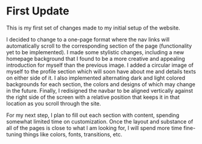 # First Update
This is my first set of changes made to my initial setup of the website.


I decided to change to a one-page format where the nav links will automatically scroll to the corresponding section of the page (functionality yet to be implemented). I made some stylistic changes, including a new homepage background that I found to be a more creative and appealing introduction for myself than the previous image. I added a circular image of myself to the profile section which will soon have about me and details texts on either side of it. I also implemented alternating dark and light colored backgrounds for each section, the colors and designs of which may change in the future. Finally, I redisigned the navbar to be aligned vertically against the right side of the screen with a relative position that keeps it in that location as you scroll through the site.


For my next step, I plan to fill out each section with content, spending somewhat limited time on customization. Once the layout and substance of all of the pages is close to what I am looking for, I will spend more time fine-tuning things like colors, fonts, transitions, etc. 
